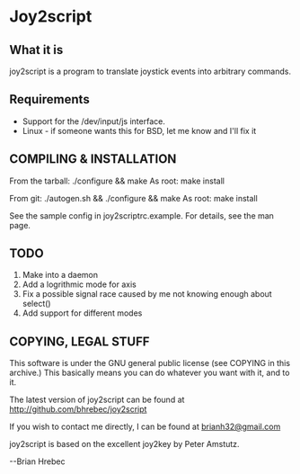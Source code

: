 Joy2script
==========

What it is
----------
joy2script is a program to translate joystick events into arbitrary commands.

Requirements
------------
- Support for the /dev/input/js interface.
- Linux - if someone wants this for BSD, let me know and I'll fix it

COMPILING & INSTALLATION
------------------------
From the tarball:
    ./configure && make 
As root:
    make install 

From git:
    ./autogen.sh && ./configure && make
As root:
    make install 

See the sample config in joy2scriptrc.example. For details, see the man page.

TODO
----
1. Make into a daemon
2. Add a logrithmic mode for axis
3. Fix a possible signal race caused by me not knowing enough about select()
4. Add support for different modes

COPYING, LEGAL STUFF 
--------------------
This software is under the GNU general public license (see COPYING in
this archive.)  This basically means you can do whatever you want with
it, and to it.  

The latest version of joy2script can be found at http://github.com/bhrebec/joy2script

If you wish to contact me directly, I can be found at brianh32@gmail.com

joy2script is based on the excellent joy2key by Peter Amstutz.

--Brian Hrebec
